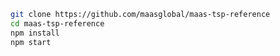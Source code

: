<!-- As used in partners.whimapp.com -->
```bash
git clone https://github.com/maasglobal/maas-tsp-reference
cd maas-tsp-reference
npm install
npm start
```
